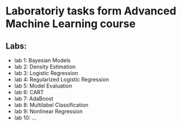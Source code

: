 # Laboratoriy tasks form Advanced Machine Learning course

## Labs:
- lab 1: Bayesian Models
- lab 2: Density Estimation
- lab 3: Logistic Regression
- lab 4: Regularized Logistic Regression
- lab 5: Model Evaluation
- lab 6: CART
- lab 7: AdaBoost
- lab 8: Multilabel Classification
- lab 9: Nonlinear Regression
- lab 10: ...